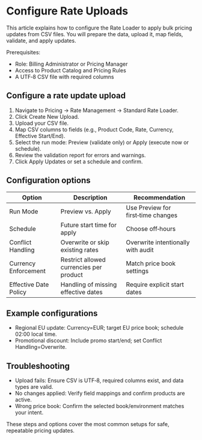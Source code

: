 # Configure Rate Uploads

This article explains how to configure the Rate Loader to apply bulk pricing updates from CSV files. You will prepare the data, upload it, map fields, validate, and apply updates.

Prerequisites:
- Role: Billing Administrator or Pricing Manager
- Access to Product Catalog and Pricing Rules
- A UTF‑8 CSV file with required columns

## Configure a rate update upload

1. Navigate to Pricing → Rate Management → Standard Rate Loader.
2. Click Create New Upload.
3. Upload your CSV file.
4. Map CSV columns to fields (e.g., Product Code, Rate, Currency, Effective Start/End).
5. Select the run mode: Preview (validate only) or Apply (execute now or schedule).
6. Review the validation report for errors and warnings.
7. Click Apply Updates or set a schedule and confirm.

## Configuration options

| Option                 | Description                                   | Recommendation                      |
|-----------------------|-----------------------------------------------|-------------------------------------|
| Run Mode              | Preview vs. Apply                             | Use Preview for first‑time changes  |
| Schedule              | Future start time for apply                   | Choose off‑hours                    |
| Conflict Handling     | Overwrite or skip existing rates              | Overwrite intentionally with audit  |
| Currency Enforcement  | Restrict allowed currencies per product       | Match price book settings           |
| Effective Date Policy | Handling of missing effective dates           | Require explicit start dates        |

## Example configurations

- Regional EU update: Currency=EUR; target EU price book; schedule 02:00 local time.
- Promotional discount: Include promo start/end; set Conflict Handling=Overwrite.

## Troubleshooting

- Upload fails: Ensure CSV is UTF‑8, required columns exist, and data types are valid.
- No changes applied: Verify field mappings and confirm products are active.
- Wrong price book: Confirm the selected book/environment matches your intent.

These steps and options cover the most common setups for safe, repeatable pricing updates.
